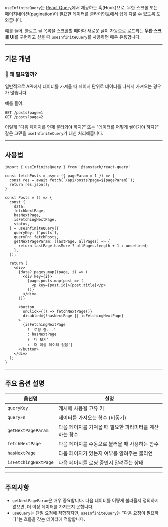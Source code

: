 `useInfiniteQuery`는 [React Query](https://tanstack.com/query/latest)에서 제공하는 훅(Hook)으로, 무한 스크롤 또는 페이지네이션(pagination)이 필요한 데이터를 클라이언트에서 쉽게 다룰 수 있도록 도와줍니다.

예를 들어, 블로그 글 목록을 스크롤할 때마다 새로운 글이 자동으로 로드되는 **무한 스크롤 UI**를 구현하고 싶을 때 `useInfiniteQuery`를 사용하면 매우 유용합니다.

---
## 기본 개념

### 📌 왜 필요할까?

일반적으로 API에서 데이터를 가져올 때 페이지 단위로 데이터를 나눠서 가져오는 경우가 많습니다. 

예를 들어:
```
GET /posts?page=1  
GET /posts?page=2
```
이렇게 "다음 페이지를 언제 불러와야 하지?" 또는 "데이터를 어떻게 쌓아가야 하지?" 같은 고민을 `useInfiniteQuery`가 대신 처리해줍니다.


---
## 사용법

```tsx
import { useInfiniteQuery } from '@tanstack/react-query'

const fetchPosts = async ({ pageParam = 1 }) => {
  const res = await fetch(`/api/posts?page=${pageParam}`);
  return res.json();
}

const Posts = () => {
  const {
    data,
    fetchNextPage,
    hasNextPage,
    isFetchingNextPage,
    status,
  } = useInfiniteQuery({
    queryKey: ['posts'],
    queryFn: fetchPosts,
    getNextPageParam: (lastPage, allPages) => {
      return lastPage.hasMore ? allPages.length + 1 : undefined;
    },
  });

  return (
    <div>
      {data?.pages.map((page, i) => (
        <div key={i}>
          {page.posts.map(post => (
            <p key={post.id}>{post.title}</p>
          ))}
        </div>
      ))}

      <button
        onClick={() => fetchNextPage()}
        disabled={!hasNextPage || isFetchingNextPage}
      >
        {isFetchingNextPage
          ? '로딩 중...'
          : hasNextPage
          ? '더 보기'
          : '더 이상 데이터 없음'}
      </button>
    </div>
  );
}
```


---
## 주요 옵션 설명

| 옵션명                  | 설명                              |
| -------------------- | ------------------------------- |
| `queryKey`           | 캐시에 사용될 고유 키                    |
| `queryFn`            | 데이터를 가져오는 함수 (비동기)              |
| `getNextPageParam`   | 다음 페이지를 가져올 때 필요한 파라미터를 계산하는 함수 |
| `fetchNextPage`      | 다음 페이지를 수동으로 불러올 때 사용하는 함수      |
| `hasNextPage`        | 다음 페이지가 있는지 여부를 알려주는 불리언        |
| `isFetchingNextPage` | 다음 페이지를 로딩 중인지 알려주는 상태          |

---
## 주의사항

- `getNextPageParam`은 매우 중요합니다. 다음 데이터를 어떻게 불러올지 정의하지 않으면, 더 이상 데이터를 가져오지 못합니다.
- `useQuery`는 단일 요청에 적합하지만, `useInfiniteQuery`는 "다음 요청이 필요하다"는 흐름을 갖는 데이터에 적합합니다.


